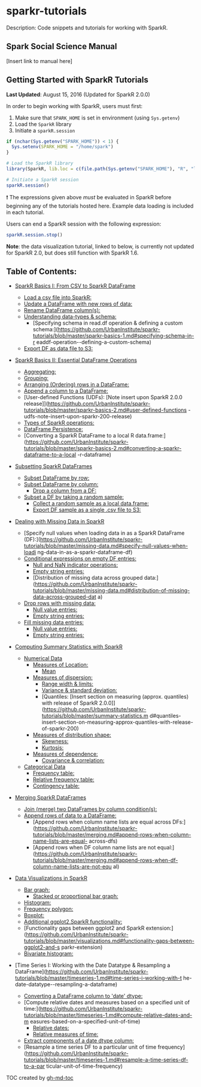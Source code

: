 # sparkr-tutorials

Description: Code snippets and tutorials for working with SparkR.

## Spark Social Science Manual

[Insert link to manual here]

## Getting Started with SparkR Tutorials

**Last Updated**: August 15, 2016 (Updated for SparkR 2.0.0)

In order to begin working with SparkR, users must first:

1. Make sure that `SPARK_HOME` is set in environment (using `Sys.getenv`)
2. Load the `SparkR` library
3. Initiate a `sparkR.session`

```r
if (nchar(Sys.getenv("SPARK_HOME")) < 1) {
  Sys.setenv(SPARK_HOME = "/home/spark")
}

# Load the SparkR library
library(SparkR, lib.loc = c(file.path(Sys.getenv("SPARK_HOME"), "R", "lib")))

# Initiate a SparkR session
sparkR.session()
```

:heavy_exclamation_mark: The expressions given above _must_ be evaluated in SparkR before beginning any of the tutorials hosted here. Example data loading is included in each tutorial.

Users can end a SparkR session with the following expression:

```r
sparkR.session.stop()
```

**Note**: the data visualization tutorial, linked to below, is currently not updated for SparkR 2.0, but does still function with SparkR 1.6.

## Table of Contents:

  * [SparkR Basics I: From CSV to SparkR DataFrame](https://github.com/UrbanInstitute/sparkr-tutorials/blob/master/sparkr-basics-1.md#sparkr-basics-i-from-csv-to-sparkr-dataframe)
      * [Load a csv file into SparkR:](https://github.com/UrbanInstitute/sparkr-tutorials/blob/master/sparkr-basics-1.md#load-a-csv-file-into-sparkr)
      * [Update a DataFrame with new rows of data:](https://github.com/UrbanInstitute/sparkr-tutorials/blob/master/sparkr-basics-1.md#update-a-dataframe-with-new-rows-of-data)
      * [Rename DataFrame column(s):](https://github.com/UrbanInstitute/sparkr-tutorials/blob/master/sparkr-basics-1.md#rename-dataframe-columns)
      * [Understanding data\-types &amp; schema:](https://github.com/UrbanInstitute/sparkr-tutorials/blob/master/sparkr-basics-1.md#understanding-data-types--schema)
        * [Specifying schema in read\.df operation &amp; defining a custom schema:](https://github.com/UrbanInstitute/sparkr-tutorials/blob/master/sparkr-basics-1.md#specifying-schema-in-r               eaddf-operation--defining-a-custom-schema)
      * [Export DF as data file to S3:](https://github.com/UrbanInstitute/sparkr-tutorials/blob/master/sparkr-basics-1.md#export-df-as-data-file-to-s3)

  * [SparkR Basics II: Essential DataFrame Operations](https://github.com/UrbanInstitute/sparkr-tutorials/blob/master/sparkr-basics-2.md#sparkr-basics-ii-essential-dataframe-operations)
      * [Aggregating:](https://github.com/UrbanInstitute/sparkr-tutorials/blob/master/sparkr-basics-2.md#aggregating)
      * [Grouping:](https://github.com/UrbanInstitute/sparkr-tutorials/blob/master/sparkr-basics-2.md#grouping)
      * [Arranging (Ordering) rows in a DataFrame:](https://github.com/UrbanInstitute/sparkr-tutorials/blob/master/sparkr-basics-2.md#arranging-ordering-rows-in-a-dataframe)
      * [Append a column to a DataFrame:](https://github.com/UrbanInstitute/sparkr-tutorials/blob/master/sparkr-basics-2.md#append-a-column-to-a-dataframe)
      * [User\-defined Functions (UDFs): [Note insert upon SparkR 2\.0\.0 release]](https://github.com/UrbanInstitute/sparkr-tutorials/blob/master/sparkr-basics-2.md#user-defined-functions               -udfs-note-insert-upon-sparkr-200-release)
      * [Types of SparkR operations:](https://github.com/UrbanInstitute/sparkr-tutorials/blob/master/sparkr-basics-2.md#types-of-sparkr-operations)
      * [DataFrame Persistence:](https://github.com/UrbanInstitute/sparkr-tutorials/blob/master/sparkr-basics-2.md#dataframe-persistence)
      * [Converting a SparkR DataFrame to a local R data\.frame:](https://github.com/UrbanInstitute/sparkr-tutorials/blob/master/sparkr-basics-2.md#converting-a-sparkr-dataframe-to-a-local               -r-dataframe)

  * [Subsetting SparkR DataFrames](https://github.com/UrbanInstitute/sparkr-tutorials/blob/master/subsetting.md#subsetting-sparkr-dataframes)
      * [Subset DataFrame by row:](https://github.com/UrbanInstitute/sparkr-tutorials/blob/master/subsetting.md#subset-dataframe-by-row)
      * [Subset DataFrame by column:](https://github.com/UrbanInstitute/sparkr-tutorials/blob/master/subsetting.md#subset-dataframe-by-column)
        * [Drop a column from a DF:](https://github.com/UrbanInstitute/sparkr-tutorials/blob/master/subsetting.md#drop-a-column-from-a-df)
      * [Subset a DF by taking a random sample:](https://github.com/UrbanInstitute/sparkr-tutorials/blob/master/subsetting.md#subset-a-df-by-taking-a-random-sample)
        * [Collect a random sample as a local data\.frame:](https://github.com/UrbanInstitute/sparkr-tutorials/blob/master/subsetting.md#collect-a-random-sample-as-a-local-dataframe)
        * [Export DF sample as a single \.csv file to S3:](https://github.com/UrbanInstitute/sparkr-tutorials/blob/master/subsetting.md#export-df-sample-as-a-single-csv-file-to-s3)

  * [Dealing with Missing Data in SparkR](https://github.com/UrbanInstitute/sparkr-tutorials/blob/master/missing-data.md#dealing-with-missing-data-in-sparkr)
      * [Specify null values when loading data in as a SparkR DataFrame (DF):](https://github.com/UrbanInstitute/sparkr-tutorials/blob/master/missing-data.md#specify-null-values-when-loadi               ng-data-in-as-a-sparkr-dataframe-df)
      * [Conditional expressions on empty DF entries:](https://github.com/UrbanInstitute/sparkr-tutorials/blob/master/missing-data.md#conditional-expressions-on-empty-df-entries)
        * [Null and NaN indicator operations:](https://github.com/UrbanInstitute/sparkr-tutorials/blob/master/missing-data.md#null-and-nan-indicator-operations)
        * [Empty string entries:](https://github.com/UrbanInstitute/sparkr-tutorials/blob/master/missing-data.md#empty-string-entries)
        * [Distribution of missing data across grouped data:](https://github.com/UrbanInstitute/sparkr-tutorials/blob/master/missing-data.md#distribution-of-missing-data-across-grouped-dat               a)
      * [Drop rows with missing data:](https://github.com/UrbanInstitute/sparkr-tutorials/blob/master/missing-data.md#drop-rows-with-missing-data)
        * [Null value entries:](https://github.com/UrbanInstitute/sparkr-tutorials/blob/master/missing-data.md#null-value-entries)
        * [Empty string entries:](https://github.com/UrbanInstitute/sparkr-tutorials/blob/master/missing-data.md#empty-string-entries-1)
      * [Fill missing data entries:](https://github.com/UrbanInstitute/sparkr-tutorials/blob/master/missing-data.md#fill-missing-data-entries)
        * [Null value entries:](https://github.com/UrbanInstitute/sparkr-tutorials/blob/master/missing-data.md#null-value-entries-1)
        * [Empty string entries:](https://github.com/UrbanInstitute/sparkr-tutorials/blob/master/missing-data.md#empty-string-entries-2)

  * [Computing Summary Statistics with SparkR](https://github.com/UrbanInstitute/sparkr-tutorials/blob/master/summary-statistics.md#computing-summary-statistics-with-sparkr)
    * [Numerical Data](https://github.com/UrbanInstitute/sparkr-tutorials/blob/master/summary-statistics.md#numerical-data)
      * [Measures of Location:](https://github.com/UrbanInstitute/sparkr-tutorials/blob/master/summary-statistics.md#measures-of-location)
        * [Mean](https://github.com/UrbanInstitute/sparkr-tutorials/blob/master/summary-statistics.md#mean)
      * [Measures of dispersion:](https://github.com/UrbanInstitute/sparkr-tutorials/blob/master/summary-statistics.md#measures-of-dispersion)
        * [Range width &amp; limits:](https://github.com/UrbanInstitute/sparkr-tutorials/blob/master/summary-statistics.md#range-width--limits)
        * [Variance &amp; standard deviation:](https://github.com/UrbanInstitute/sparkr-tutorials/blob/master/summary-statistics.md#variance--standard-deviation)
        * [Quantiles: [Insert section on measuring (approx\. quantiles) with release of SparkR 2\.0\.0]](https://github.com/UrbanInstitute/sparkr-tutorials/blob/master/summary-statistics.m               d#quantiles-insert-section-on-measuring-approx-quantiles-with-release-of-sparkr-200)
      * [Measures of distribution shape:](https://github.com/UrbanInstitute/sparkr-tutorials/blob/master/summary-statistics.md#measures-of-distribution-shape)
        * [Skewness:](https://github.com/UrbanInstitute/sparkr-tutorials/blob/master/summary-statistics.md#skewness)
        * [Kurtosis:](https://github.com/UrbanInstitute/sparkr-tutorials/blob/master/summary-statistics.md#kurtosis)
      * [Measures of dependence:](https://github.com/UrbanInstitute/sparkr-tutorials/blob/master/summary-statistics.md#measures-of-dependence)
        * [Covariance &amp; correlation:](https://github.com/UrbanInstitute/sparkr-tutorials/blob/master/summary-statistics.md#covariance--correlation)
    * [Categorical Data](https://github.com/UrbanInstitute/sparkr-tutorials/blob/master/summary-statistics.md#categorical-data)
        * [Frequency table:](https://github.com/UrbanInstitute/sparkr-tutorials/blob/master/summary-statistics.md#frequency-table)
        * [Relative frequency table:](https://github.com/UrbanInstitute/sparkr-tutorials/blob/master/summary-statistics.md#relative-frequency-table)
        * [Contingency table:](https://github.com/UrbanInstitute/sparkr-tutorials/blob/master/summary-statistics.md#contingency-table)

  * [Merging SparkR DataFrames](https://github.com/UrbanInstitute/sparkr-tutorials/blob/master/merging.md#merging-sparkr-dataframes)
      * [Join (merge) two DataFrames by column condition(s):](https://github.com/UrbanInstitute/sparkr-tutorials/blob/master/merging.md#join-merge-two-dataframes-by-column-conditions)
      * [Append rows of data to a DataFrame:](https://github.com/UrbanInstitute/sparkr-tutorials/blob/master/merging.md#append-rows-of-data-to-a-dataframe)
        * [Append rows when column name lists are equal across DFs:](https://github.com/UrbanInstitute/sparkr-tutorials/blob/master/merging.md#append-rows-when-column-name-lists-are-equal-               across-dfs)
        * [Append rows when DF column name lists are not equal:](https://github.com/UrbanInstitute/sparkr-tutorials/blob/master/merging.md#append-rows-when-df-column-name-lists-are-not-equ               al)

  * [Data Visualizations in SparkR](https://github.com/UrbanInstitute/sparkr-tutorials/blob/master/visualizations.md#data-visualizations-in-sparkr)
      * [Bar graph:](https://github.com/UrbanInstitute/sparkr-tutorials/blob/master/visualizations.md#bar-graph)
        * [Stacked or proportional bar graph:](https://github.com/UrbanInstitute/sparkr-tutorials/blob/master/visualizations.md#stacked-or-proportional-bar-graph)
      * [Histogram:](https://github.com/UrbanInstitute/sparkr-tutorials/blob/master/visualizations.md#histogram)
      * [Frequency polygon:](https://github.com/UrbanInstitute/sparkr-tutorials/blob/master/visualizations.md#frequency-polygon)
      * [Boxplot:](https://github.com/UrbanInstitute/sparkr-tutorials/blob/master/visualizations.md#boxplot)
      * [Additional ggplot2\.SparkR functionality:](https://github.com/UrbanInstitute/sparkr-tutorials/blob/master/visualizations.md#additional-ggplot2sparkr-functionality)
      * [Functionality gaps between ggplot2 and SparkR extension:](https://github.com/UrbanInstitute/sparkr-tutorials/blob/master/visualizations.md#functionality-gaps-between-ggplot2-and-s               parkr-extension)
      * [Bivariate histogram:](https://github.com/UrbanInstitute/sparkr-tutorials/blob/master/visualizations.md#bivariate-histogram)

  * [Time Series I: Working with the Date Datatype &amp; Resampling a DataFrame](https://github.com/UrbanInstitute/sparkr-tutorials/blob/master/timeseries-1.md#time-series-i-working-with-t               he-date-datatype--resampling-a-dataframe)
      * [Converting a DataFrame column to 'date' dtype:](https://github.com/UrbanInstitute/sparkr-tutorials/blob/master/timeseries-1.md#converting-a-dataframe-column-to-date-dtype)
      * [Compute relative dates and measures based on a specified unit of time:](https://github.com/UrbanInstitute/sparkr-tutorials/blob/master/timeseries-1.md#compute-relative-dates-and-m               easures-based-on-a-specified-unit-of-time)
        * [Relative dates:](https://github.com/UrbanInstitute/sparkr-tutorials/blob/master/timeseries-1.md#relative-dates)
        * [Relative measures of time:](https://github.com/UrbanInstitute/sparkr-tutorials/blob/master/timeseries-1.md#relative-measures-of-time)
      * [Extract components of a date dtype column:](https://github.com/UrbanInstitute/sparkr-tutorials/blob/master/timeseries-1.md#extract-components-of-a-date-dtype-column)
      * [Resample a time series DF to a particular unit of time frequency](https://github.com/UrbanInstitute/sparkr-tutorials/blob/master/timeseries-1.md#resample-a-time-series-df-to-a-par               ticular-unit-of-time-frequency)

TOC created by [gh-md-toc](https://github.com/ekalinin/github-markdown-toc.go)
